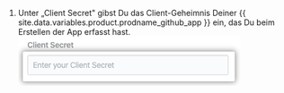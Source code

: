 1. Unter „Client Secret" gibst Du das Client-Geheimnis Deiner {{ site.data.variables.product.prodname_github_app }} ein, das Du beim Erstellen der App erfasst hast. ![Feld „Client Secret" (Kundengeheimnis)](/assets/images/help/insights/client-secret.png)
